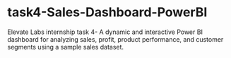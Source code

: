 # task4-Sales-Dashboard-PowerBI
Elevate Labs internship task 4- A dynamic and interactive Power BI dashboard for analyzing sales, profit, product performance, and customer segments using a sample sales dataset.
